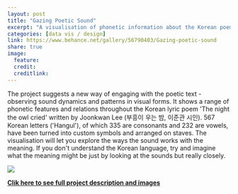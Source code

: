 ```yaml
---
layout: post
title: "Gazing Poetic Sound"
excerpt: "A visualisation of phonetic information about the Korean poem 'The night the owl cried'"
categories: [data vis / design]
link: https://www.behance.net/gallery/56790403/Gazing-poetic-sound
share: true
image:
  feature:
  credit:
  creditlink:
---
```


The project suggests a new way of engaging with the poetic text - observing sound dynamics and patterns in visual forms. It shows a range of phonetic features and relations throughout the Korean lyric poem 'The night the owl cried' written by Joonkwan Lee (부흥이 우는 밤, 이준관 시인). 567 Korean letters ('Hangul'), of which 335 are consonants and 232 are vowels, have been turned into custom symbols and arranged on staves. The visualisation will let you explore the ways the sound works with the meaning. If you don't understand the Korean language, try and imagine what the meaning might be just by looking at the sounds but really closely.

 ![](https://s3.eu-west-2.amazonaws.com/lubynoel-portfolio/gazing-poetic-sound-feature.jpg)


**[Clik here to see full project description and images](https://www.behance.net/gallery/56790403/Gazing-poetic-sound)**
